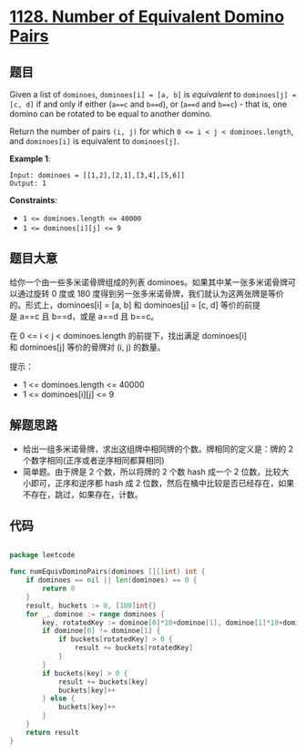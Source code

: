 # [1128. Number of Equivalent Domino Pairs](https://leetcode.com/problems/number-of-equivalent-domino-pairs/)


## 题目

Given a list of `dominoes`, `dominoes[i] = [a, b]` is *equivalent* to `dominoes[j] = [c, d]` if and only if either (`a==c` and `b==d`), or (`a==d` and `b==c`) - that is, one domino can be rotated to be equal to another domino.

Return the number of pairs `(i, j)` for which `0 <= i < j < dominoes.length`, and `dominoes[i]` is equivalent to `dominoes[j]`.

**Example 1**:

    Input: dominoes = [[1,2],[2,1],[3,4],[5,6]]
    Output: 1

**Constraints**:

- `1 <= dominoes.length <= 40000`
- `1 <= dominoes[i][j] <= 9`


## 题目大意

给你一个由一些多米诺骨牌组成的列表 dominoes。如果其中某一张多米诺骨牌可以通过旋转 0 度或 180 度得到另一张多米诺骨牌，我们就认为这两张牌是等价的。形式上，dominoes[i] = [a, b] 和 dominoes[j] = [c, d] 等价的前提是 a==c 且 b==d，或是 a==d 且 b==c。

在 0 <= i < j < dominoes.length 的前提下，找出满足 dominoes[i] 和 dominoes[j] 等价的骨牌对 (i, j) 的数量。

提示：

- 1 <= dominoes.length <= 40000
- 1 <= dominoes[i][j] <= 9



## 解题思路

- 给出一组多米诺骨牌，求出这组牌中相同牌的个数。牌相同的定义是：牌的 2 个数字相同(正序或者逆序相同都算相同)
- 简单题。由于牌是 2 个数，所以将牌的 2 个数 hash 成一个 2 位数，比较大小即可，正序和逆序都 hash 成 2 位数，然后在桶中比较是否已经存在，如果不存在，跳过，如果存在，计数。


## 代码

```go

package leetcode

func numEquivDominoPairs(dominoes [][]int) int {
	if dominoes == nil || len(dominoes) == 0 {
		return 0
	}
	result, buckets := 0, [100]int{}
	for _, dominoe := range dominoes {
		key, rotatedKey := dominoe[0]*10+dominoe[1], dominoe[1]*10+dominoe[0]
		if dominoe[0] != dominoe[1] {
			if buckets[rotatedKey] > 0 {
				result += buckets[rotatedKey]
			}
		}
		if buckets[key] > 0 {
			result += buckets[key]
			buckets[key]++
		} else {
			buckets[key]++
		}
	}
	return result
}

```